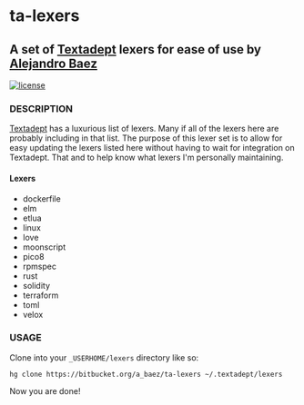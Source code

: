 # ta-lexers
## A set of [Textadept][1] lexers for ease of use by [Alejandro Baez][2]
[![license][3i]][3p]

### DESCRIPTION
[Textadept][1] has a luxurious list of lexers. Many if all of the lexers
here are probably including in that list. The purpose of this lexer set is
to allow for easy updating the lexers listed here without having to wait for
integration on Textadept. That and to help know what lexers I'm personally
maintaining.

#### Lexers
*   dockerfile
*   elm
*   etlua
*   linux
*   love
*   moonscript
*   pico8
*   rpmspec
*   rust
*   solidity
*   terraform
*   toml
*   velox

### USAGE
Clone into your `_USERHOME/lexers` directory like so:

```
hg clone https://bitbucket.org/a_baez/ta-lexers ~/.textadept/lexers
```
Now you are done!

[1]: http://foicica.com/textadept/
[2]: https://keybase.io/baez
[3i]: https://img.shields.io/badge/license-MIT-green.svg
[3p]: ./LICENSE
